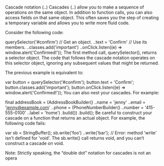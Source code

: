 Cascade notation (..)
Cascades (..) allow you to make a sequence of operations on the same object. In addition to function calls, you can also access fields on that same object. This often saves you the step of creating a temporary variable and allows you to write more fluid code.

Consider the following code:

querySelector('#confirm') // Get an object.
  ..text = 'Confirm' // Use its members.
  ..classes.add('important')
  ..onClick.listen((e) => window.alert('Confirmed!'));
The first method call, querySelector(), returns a selector object. The code that follows the cascade notation operates on this selector object, ignoring any subsequent values that might be returned.

The previous example is equivalent to:

var button = querySelector('#confirm');
button.text = 'Confirm';
button.classes.add('important');
button.onClick.listen((e) => window.alert('Confirmed!'));
You can also nest your cascades. For example:

final addressBook = (AddressBookBuilder()
      ..name = 'jenny'
      ..email = 'jenny@example.com'
      ..phone = (PhoneNumberBuilder()
            ..number = '415-555-0100'
            ..label = 'home')
          .build())
    .build();
Be careful to construct your cascade on a function that returns an actual object. For example, the following code fails:

var sb = StringBuffer();
sb.write('foo')
  ..write('bar'); // Error: method 'write' isn't defined for 'void'.
The sb.write() call returns void, and you can’t construct a cascade on void.

 Note: Strictly speaking, the “double dot” notation for cascades is not an opera